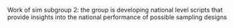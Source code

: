 Work of sim subgroup 2: the group is developing national level scripts that provide insights into the national performance of possible sampling designs
